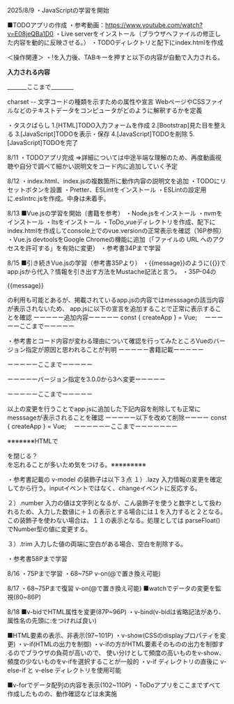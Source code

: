 2025/8/9
・JavaScriptの学習を開始

■TODOアプリの作成
・参考動画：https://www.youtube.com/watch?v=E08jeQBa1D0
・Live serverをインストール（ブラウザへファイルの修正した内容を動的に反映させる。）
・TODOディレクトリと配下にindex.htmlを作成

＜操作関連＞
・!を入力後、TABキーを押すと以下の内容が自動で入力される。

________入力される内容________
<!DOCTYPE html>
<html lang="en">
<head>
    <meta charset="UTF-8">
    <meta name="viewport" content="width=device-width, initial-scale=1.0">
    <title>Document</title>
</head>
<body>
    
</body>
</html>
_______ここまで________

charset -- 文字コードの種類を示すための属性や宣言 WebページやCSSファイルなどのテキストデータをコンピュータがどのように解釈するかを定義

・タスクばらし
1.[HTML]TODO入力フォームを作成
2.[Bootstrap]見た目を整える
3.[JavaScript]TODOを表示・保存
4.[JavaScript]TODOを削除
5.[JavaScript]TODOを完了


8/11
・TODOアプリ完成
  =>詳細については中途半端な理解のため、再度動画視聴や自分で調べて細かい説明文をコード内に追加していく予定

8/12
・index.html、index.jsの複数箇所に動作内容の説明文を追加
・TODOにリセットボタンを設置
・Pretter、ESLintをインストール
・ESLintの設定用に.eslintrc.jsを作成。中身は未着手。

8/13
■Vue.jsの学習を開始（書籍を参考）
・Node.jsをインストール
・nvmをインストール
・ltsをインストール
・ToDo_vueディレクトリを作成、配下にindex.htmlを作成してconsole上でのvue.versionの正常表示を確認（16P参照）
・Vue.js devtoolsをGoogle Chromeの機能に追加（「ファイルの URL へのアクセスを許可する」を有効に変更）
・参考書34Pまで学習

8/15
■引き続きVue.jsの学習（参考書35Pより）
・{{message}}のように{{}}でapp.jsから代入？情報を引き出す方法をMustache記法と言う。
・35P-04の<p>{{message}}</P>の利用も可能とあるが、掲載されているapp.jsの内容ではmesssageの該当内容が表示されないため、
  app.jsに以下の宣言を追加することで正常に表示することを確認
  ーーーーー追加内容ーーーーー
  const { createApp } = Vue;
　ーーーーーここまでーーーーー

・参考書とコード内容が変わる理由について確認を行ってみたところVueのバージョン指定が原因と思われることが判明
  ーーーーー書籍記載ーーーーー
  <script src="https://unpkg.com/vue@3.0.0/dist/vue.global.js"></script>
  ーーーーーここまでーーーーー

  ーーーーーバージョン指定を3.0.0から3へ変更ーーーーー
  <script src="https://unpkg.com/vue@3/dist/vue.global.js"></script>
  ーーーーーここまでーーーーー
  
  以上の変更を行うことでapp.jsに追加した下記内容を削除しても正常にmesssageが表示されることを確認
  ーーーーー以下を改めて削除ーーーー
  const { createApp } = Vue;
　ーーーーーーここまでーーーーーーー

※※※※※※※HTMLで<div>を閉じる？</div>を忘れることが多いため気をつける。※※※※※※※※※

・参考書記載の v-model の装飾子は以下３点
１）.lazy
入力情報の変更を確定してから行う。inputイベントではなく、changeイベントに反応する。

２）.number
入力の値は文字列となるが、こん装飾子を使うと数字として扱われるため、入力した数値に＋１の表示とする場合には１を入力すると２となる。
この装飾子を使わない場合は、１１の表示となる。処理としては parseFloat() でNumber型の値に変更する。

３）.trim
入力した値の両端に空白がある場合、空白を削除する。

・参考書58Pまで学習

8/16
・75Pまで学習
・68~75P v-on(@で置き換え可能)

8/17
・68~75Pまで復習 v-on(@で置き換え可能)
■watchでデータの変更を監視(80~86P) 

8/18
■v-bidでHTML属性を変更(87P~96P)
・v-bind(v-bidは省略記法があり、属性名の先頭に:をつければ良い)

■HTML要素の表示、非表示(97~101P)
・v-show(CSSのdisplayプロパティを変更) 
・v-if(HTMLの出力を制御)
・v-ifの方がHTML要素そのものの出力を制御するのでブラウザの負荷が高いので、
使い分けとして頻度の高いものをv-show、頻度の少ないものをv-ifを選択することが一般的
・v-if ディレクトリの直後に v-else-if と v-else ディレクトリを使用可能

■v-forでデータ配列の内容を表示(102~110P)
・ToDoアプリをここまでずべて作成したものの、動作確認などは未実施

